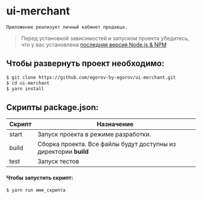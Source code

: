# ui-merchant

~~~~
Приложение реализует личный кабинет продавца.
~~~~

> Перед установкой зависимостей и запуском проекта убедитесь, что у вас установлена [последняя версия Node.js & NPM](https://nodejs.org/en/download/current/)

## Чтобы развернуть проект необходимо:

```sh
$ git clone https://github.com/egorov-by-egorov/ui-merchant.git
$ cd ui-merchant
$ yarn install
```

## Скрипты package.json:

| Скрипт | Назначение |
| ------ | ------ |
| start | Запуск проекта в режиме разработки.|
| build  | Сборка проекта. Все файлы будут доступны из директории **build** |
| test  | Запуск тестов |

#### Чтобы запустить скрипт:

```sh
$ yarn run имя_скрипта
```
